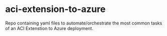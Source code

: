 # aci-extension-to-azure
Repo containing yaml files to automate/orchestrate the most common tasks of an ACI Extenstion to Azure deployment.
